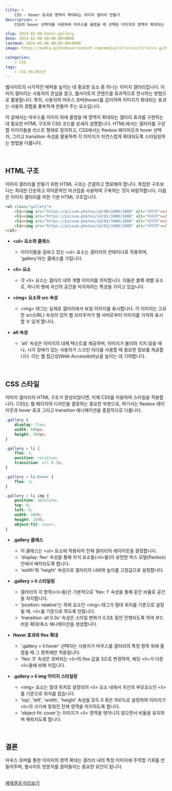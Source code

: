 ```yaml
---
title: >  
    CSS - hover 효과로 영역이 확대되는 이미지 갤러리 만들기
description: >  
    CSS의 hover 선택자를 사용하여 마우스를 올렸을 때 선택된 이미지의 영역이 확대되는 갤러리를 제작하는 방법을 상세히 설명합니다. 갤러리 디자인에 적합한 HTML 마크업과, 이미지들을 유연하게 배치하는 flex 속성, 그리고 이미지의 확대 효과를 부드럽게 처리하는 transition 속성까지, 단계별로 쉽게 따라 할 수 있는 가이드를 제공합니다.  

slug: 2024-02-06-hover-gallery
date: 2024-02-06 00:00:00+0000
lastmod: 2024-02-06 00:00:00+0000
image: https://media.githubusercontent.com/media/ctrlcccv/ctrlcccv.github.io/master/assets/img/post/2024-02-06-hover-gallery.webp

categories:
    - CSS
tags:
    - CSS 애니메이션
---
```

웹사이트의 시각적인 매력을 높이는 데 중요한 요소 중 하나는 이미지 갤러리입니다. 이미지 갤러리는 사용자의 관심을 끌고, 웹사이트의 콘텐츠를 효과적으로 전시하는 방법으로 활용됩니다. 특히, 사용자의 마우스 호버(hover)를 감지하여 이미지가 확대되는 효과는 사용자 경험을 풍부하게 만들어 주는 요소입니다.  

이 글에서는 마우스를 이미지 위에 올렸을 때 영역이 확대되는 갤러리 효과를 구현하는 데 필요한 HTML 구조와 CSS 코드를 상세히 설명합니다. HTML에서는 갤러리를 구성할 이미지들을 리스트 형태로 정의하고, CSS에서는 flexbox 레이아웃과 hover 선택자, 그리고 transition 속성을 활용하여 각 이미지가 자연스럽게 확대되도록 스타일링하는 방법을 다룹니다.  


<div class="ads_wrap">
<ins class="adsbygoogle"
     style="display:block; text-align:center;"
     data-ad-layout="in-article"
     data-ad-format="fluid"
     data-ad-client="ca-pub-8535540836842352"
     data-ad-slot="2974559225"></ins>
<script>
     (adsbygoogle = window.adsbygoogle || []).push({});
</script>
</div>

<br>

## HTML 구조

이미지 갤러리를 만들기 위한 HTML 구조는 간결하고 명료해야 합니다. 복잡한 구조보다는 최대한 단순하고 의미론적인 마크업을 사용하여 구축하는 것이 바람직합니다. 다음은 이미지 갤러리를 위한 기본 HTML 구조입니다.

```html
<ul class="gallery">
    <li><img src="https://picsum.photos/id/90/1000/1000" alt="이미지"></li>
    <li><img src="https://picsum.photos/id/91/1000/1000" alt="이미지"></li>
    <li><img src="https://picsum.photos/id/92/1000/1000" alt="이미지"></li>
    <li><img src="https://picsum.photos/id/93/1000/1000" alt="이미지"></li>
</ul>
```

* **&lt;ul&gt; 요소와 클래스**
  * 이미지들을 감싸고 있는 &lt;ul&gt; 요소는 갤러리의 컨테이너로 작용하며, 'gallery'라는 클래스를 가집니다.

* **&lt;li&gt; 요소**
  * 각 &lt;li&gt; 요소는 갤러리 내의 개별 이미지를 의미합니다. 이들은 블록 레벨 요소로, 하나의 행에 자신의 공간을 차지하려는 특성을 가지고 있습니다.

* **&lt;img&gt; 요소와 src 속성**
  * &lt;img&gt; 태그는 실제로 갤러리에서 보일 이미지를 표시합니다. 각 이미지는 고유한 src(URL) 속성이 있어 웹 브라우저가 웹 서버로부터 이미지를 가져와 표시할 수 있게 합니다.

* **alt 속성**
  * 'alt' 속성은 이미지의 대체 텍스트를 제공하며, 이미지가 불러와 지지 않을 때나, 시각 장애가 있는 사용자가 스크린 리더를 사용할 때 중요한 정보를 제공합니다. 이는 웹 접근성(Web Accessibility)을 높이는 데 기여합니다.  

<br>

## CSS 스타일

이미지 갤러리의 HTML 구조가 완성되었다면, 이제 CSS를 이용하여 스타일을 적용합니다. CSS는 웹 페이지의 디자인을 결정하는 중요한 부분으로, 여기서는 flexbox 레이아웃과 hover 효과 그리고 transition 애니메이션을 중점적으로 다룹니다.

```css
.gallery {
    display: flex;
    width: 600px;
    height: 300px;
}

.gallery > li {
    flex: 1;
    position: relative;
    transition: all 0.3s;
}

.gallery > li:hover {
    flex: 3;
}

.gallery > li img {
    position: absolute;
    top: 0;
    left: 0;
    width: 100%;
    height: 100%;
    object-fit: cover;
}
```


<div class="ads_wrap">
<ins class="adsbygoogle"
     style="display:block; text-align:center;"
     data-ad-layout="in-article"
     data-ad-format="fluid"
     data-ad-client="ca-pub-8535540836842352"
     data-ad-slot="2974559225"></ins>
<script>
     (adsbygoogle = window.adsbygoogle || []).push({});
</script>
</div>

* **.gallery 클래스**
  * 이 클래스는 &lt;ul&gt; 요소에 적용되어 전체 갤러리의 레이아웃을 결정합니다.
  * 'display: flex' 속성을 통해 자식 요소들(&lt;li&gt;들)이 유연한 박스 모델(flexbox) 안에서 배치되도록 합니다.
  * 'width'와 'height' 속성으로 갤러리의 너비와 높이를 고정값으로 설정합니다.

* **.gallery > li 스타일링**
  * 갤러리의 각 항목(&lt;li&gt;들)은 기본적으로 'flex: 1' 속성을 통해 같은 비율로 공간을 차지합니다.
  * 'position: relative'는 하위 요소인 &lt;img&gt; 태그가 절대 위치를 기준으로 설정될 때, &lt;li&gt;를 기준으로 하도록 만듭니다.
  * 'transition: all 0.3s' 속성은 스타일 변화가 0.3초 동안 진행되도록 하여 부드러운 확대/축소 애니메이션을 생성합니다.

* **Hover 효과와 flex 확대**
  * '.gallery > li:hover' 선택자는 사용자가 마우스를 갤러리의 특정 항목 위에 올렸을 때 그 항목에만 적용됩니다.
  * 'flex: 3' 속성은 호버되는 &lt;li&gt;의 flex 값을 3으로 변경하여, 해당 &lt;li&gt;가 다른 &lt;li&gt;들에 비해 커집니다.

* **.gallery > li img 이미지 스타일링**
  * &lt;img&gt; 요소는 절대 위치로 설정되어 &lt;li&gt; 요소 내에서 자신의 부모요소인 &lt;li&gt;를 기준으로 위치를 잡습니다.
  * 'top', 'left', 'width', 'height' 속성을 모두 0 혹은 100%로 설정하여 이미지가 &lt;li&gt;의 크기에 맞춰진 전체 영역을 차지하도록 합니다.
  * 'object-fit: cover'는 이미지가 &lt;li&gt; 영역을 벗어나지 않으면서 비율을 유지하며 채워지도록 합니다.


<br>

## 결론
마우스 호버를 통한 이미지의 영역 확대는 갤러리 내의 특정 이미지에 주목할 기회를 만들어주며, 웹사이트 방문자를 끌어들이는 중요한 요인이 됩니다.  
<br>

<div class="btn_wrap">
    <a href="https://ctrlcccv.github.io/ctrlcccv-demo/2024-02-06-hover-gallery/" target="_blank">예제결과 미리보기</a>
</div>
